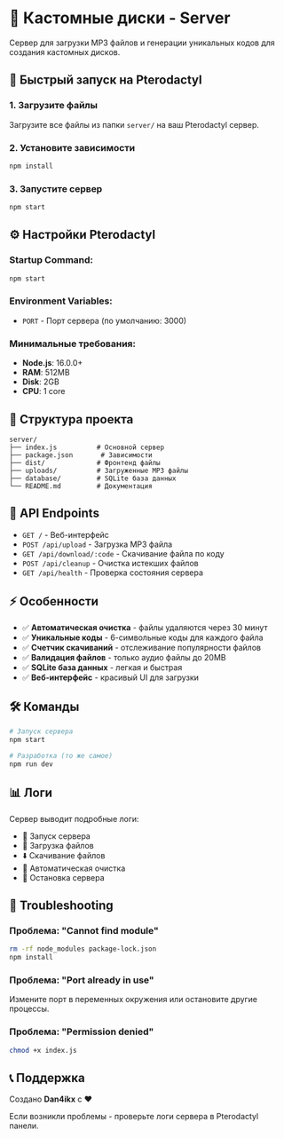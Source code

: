 # 🎵 Кастомные диски - Server

Сервер для загрузки MP3 файлов и генерации уникальных кодов для создания кастомных дисков.

## 🚀 Быстрый запуск на Pterodactyl

### 1. Загрузите файлы
Загрузите все файлы из папки `server/` на ваш Pterodactyl сервер.

### 2. Установите зависимости
```bash
npm install
```

### 3. Запустите сервер
```bash
npm start
```

## ⚙️ Настройки Pterodactyl

### Startup Command:
```bash
npm start
```

### Environment Variables:
- `PORT` - Порт сервера (по умолчанию: 3000)

### Минимальные требования:
- **Node.js**: 16.0.0+
- **RAM**: 512MB
- **Disk**: 2GB
- **CPU**: 1 core

## 📁 Структура проекта

```
server/
├── index.js          # Основной сервер
├── package.json       # Зависимости
├── dist/             # Фронтенд файлы
├── uploads/          # Загруженные MP3 файлы
├── database/         # SQLite база данных
└── README.md         # Документация
```

## 🔗 API Endpoints

- `GET /` - Веб-интерфейс
- `POST /api/upload` - Загрузка MP3 файла
- `GET /api/download/:code` - Скачивание файла по коду
- `POST /api/cleanup` - Очистка истекших файлов
- `GET /api/health` - Проверка состояния сервера

## ⚡ Особенности

- ✅ **Автоматическая очистка** - файлы удаляются через 30 минут
- ✅ **Уникальные коды** - 6-символьные коды для каждого файла
- ✅ **Счетчик скачиваний** - отслеживание популярности файлов
- ✅ **Валидация файлов** - только аудио файлы до 20MB
- ✅ **SQLite база данных** - легкая и быстрая
- ✅ **Веб-интерфейс** - красивый UI для загрузки

## 🛠️ Команды

```bash
# Запуск сервера
npm start

# Разработка (то же самое)
npm run dev
```

## 📊 Логи

Сервер выводит подробные логи:
- 🚀 Запуск сервера
- 📁 Загрузка файлов
- ⬇️ Скачивание файлов
- 🧹 Автоматическая очистка
- 🛑 Остановка сервера

## 🔧 Troubleshooting

### Проблема: "Cannot find module"
```bash
rm -rf node_modules package-lock.json
npm install
```

### Проблема: "Port already in use"
Измените порт в переменных окружения или остановите другие процессы.

### Проблема: "Permission denied"
```bash
chmod +x index.js
```

## 📞 Поддержка

Создано **Dan4ikx** с ❤️

Если возникли проблемы - проверьте логи сервера в Pterodactyl панели.